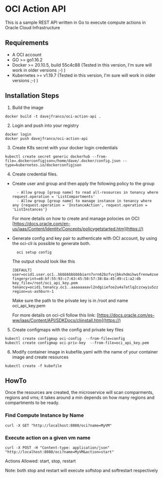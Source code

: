 # OCI Action API

This is a sample REST API written in Go to execute compute actions in Oracle Cloud Infrastructure

## Requirements
- A OCI account
- GO >= go1.16.2
- Docker >= 20.10.5, build 55c4c88 (Tested in this version, I'm sure will work in older versions ;-) )
- Kubernetes >= v1.19.7 (Tested in this version, I'm sure will work in older versions ;-) )


## Installation Steps

1. Build the image
  ```
  docker build -t davejfranco/oci-action-api .
  ```
2. Login and push into your registry
  ```
  docker login
  docker push davejfranco/oci-action-api
  ```

3. Create K8s secret with your docker login credentials
  ```
  kubectl create secret generic dockerhub --from-file=.dockerconfigjson=/home/dave/.docker/config.json --type=kubernetes.io/dockerconfigjson
  ```
4. Create credential files.
- Create user and group and then apply the following policy to the group
  ```
    - Allow group [group name] to read all-resources in tenancy where request.operation = 'ListCompartments'	
    - Allow group [group name] to manage instance in tenancy where any {request.operation = 'InstanceAction', request.operation = 'ListInstances'}
  ```
  For more details on how to create and manage polocies on OCI: [https://docs.oracle.com/en-us/iaas/Content/Identity/Concepts/policygetstarted.htm](https://)

- Generate config and key pair to authenticate with OCI account, by using the oci-cli is possible to generate both.
  ```
    oci setup config
  ```
  The output should look like this
  ```
  [DEFAULT]
  user=ocid1.user.oc1..bbbbbbbbbbbiarn7vrn62bzfvvjbkvhdmihwsfrenw4zxe7oexm3b2jm6pbaoja
  fingerprint=e8:bf:55:93:c7:63:45:50:57:38:8a:45:d9:c1:a2:db
  key_file=/root/oci_api_key.pem
  tenancy=ocid1.tenancy.oc1..aaaaaaaavl2ndgiiefoo2u4a7atlq2czcwyiu5zzb6rzwwpeyt5o2xmtaxwa
  region=us-ashburn-1
  ```
  Make sure the path to the private key is in /root and name oci_api_key.pem

  For more details on oci-cli follow this link: [https://docs.oracle.com/es-ww/iaas/Content/API/SDKDocs/cliinstall.htm](https://)

5. Create configmaps with the config and private key files
  ```
  kubectl create configmap oci-config  --from-file=config
  kubectl create configmap oci-priv-key  --from-file=oci_api_key.pem
  ```

6. Modify container image in kubefile.yaml with the name of your container image and create resources
  ```
  kubectl create -f kubefile
  ```
## HowTo
Once the resources are created, the microservice will scan comparments, regions and vms; it takes around a min depends on how many regions and compartments to be ready.

### Find Compute Instance by Name
  ```
  curl -X GET "http://localhost:8080/oci?name=MyVM"
  ```

### Execute action on a given vm name
  ```
  curl -X POST -H "Content-type: application/json" "http://localhost:8080/oci?name=MyVM&action=start"
  ```
  Actions Allowed: start, stop, restart

  Note: both stop and restart will execute softstop and softrestart respectively 